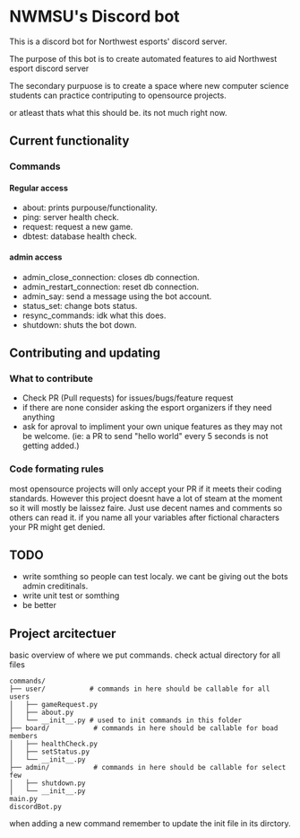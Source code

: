 # NWMSU's Discord bot
This is a discord bot for Northwest esports' discord server.

The purpose of this bot is to create automated features to aid Northwest esport discord server

The secondary purpuose is to create a space where new computer science students can practice contriputing to opensource projects. 

or atleast thats what this should be. its not much right now.

## Current functionality

### Commands

#### Regular access
 - about: prints purpouse/functionality.
 - ping: server health check.
 - request: request a new game.
 - dbtest: database health check.
#### admin access
 - admin_close_connection: closes db connection.
 - admin_restart_connection: reset db connection.
 - admin_say: send a message using the bot account.
 - status_set: change bots status.
 - resync_commands: idk what this does.
 - shutdown: shuts the bot down.

## Contributing and updating

### What to contribute
 - Check PR (Pull requests) for issues/bugs/feature request
 - if there are none consider asking the esport organizers if they need anything
 - ask for aproval to impliment your own unique features as they may not be welcome. (ie: a PR to send "hello world" every 5 seconds is not getting added.)

### Code formating rules
most opensource projects will only accept your PR if it meets their coding standards. However this project doesnt have a lot of steam at the moment so it will mostly be laissez faire. Just use decent names and comments so others can read it. if you name all your variables after fictional characters your PR might get denied.

## TODO
 - write somthing so people can test localy. we cant be giving out the bots admin creditinals. 
 - write unit test or somthing
 - be better

 ## Project arcitectuer
basic overview of where we put commands. check actual directory for all files
```
commands/
├── user/           # commands in here should be callable for all users
│   ├── gameRequest.py
│   ├── about.py
│   └── __init__.py # used to init commands in this folder
├── board/           # commands in here should be callable for boad members
│   ├── healthCheck.py
│   ├── setStatus.py
│   └── __init__.py 
├── admin/           # commands in here should be callable for select few
│   ├── shutdown.py
│   └── __init__.py 
main.py
discordBot.py
```

when adding a new command remember to update the init file in its dirctory.